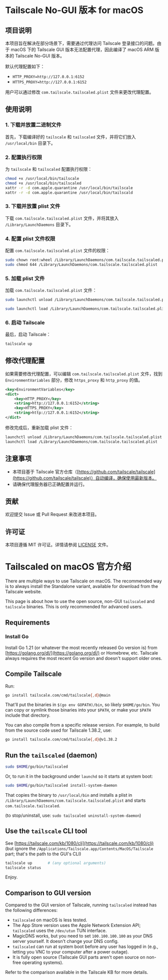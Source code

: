 # Tailscale No-GUI 版本 for macOS

## 项目说明

本项目旨在解决在部分场景下，需要通过代理访问 Tailscale 登录接口的问题。由于 macOS 下的 Tailscale GUI 版本无法配置代理，因此编译了 macOS ARM 版本的 Tailscale No-GUI 版本。

默认代理配置如下：
- `HTTP_PROXY=http://127.0.0.1:6152`
- `HTTPS_PROXY=http://127.0.0.1:6152`

用户可以通过修改 `com.tailscale.tailscaled.plist` 文件来更改代理配置。

## 使用说明

### 1. 下载并放置二进制文件

首先，下载编译好的 `tailscale` 和 `tailscaled` 文件，并将它们放入 `/usr/local/bin` 目录下。

### 2. 配置执行权限

为 `tailscale` 和 `tailscaled` 配置执行权限：

```bash
chmod +x /usr/local/bin/tailscale
chmod +x /usr/local/bin/tailscaled
xattr -r -d com.apple.quarantine /usr/local/bin/tailscale
xattr -r -d com.apple.quarantine /usr/local/bin/tailscald
```

### 3. 下载并放置 plist 文件

下载 `com.tailscale.tailscaled.plist` 文件，并将其放入 `/Library/LaunchDaemons` 目录下。

### 4. 配置 plist 文件权限

配置 `com.tailscale.tailscaled.plist` 文件的权限：

```bash
sudo chown root:wheel /Library/LaunchDaemons/com.tailscale.tailscaled.plist
sudo chmod 644 /Library/LaunchDaemons/com.tailscale.tailscaled.plist
```

### 5. 加载 plist 文件

加载 `com.tailscale.tailscaled.plist` 文件：

```bash
sudo launchctl unload /Library/LaunchDaemons/com.tailscale.tailscaled.plist
```
```bash
sudo launchctl load /Library/LaunchDaemons/com.tailscale.tailscaled.plist
```

### 6. 启动 Tailscale

最后，启动 Tailscale：

```bash
tailscale up
```

## 修改代理配置

如果需要修改代理配置，可以编辑 `com.tailscale.tailscaled.plist` 文件，找到 `EnvironmentVariables` 部分，修改 `https_proxy` 和 `http_proxy` 的值。

```xml
<key>EnvironmentVariables</key>
<dict>
    <key>HTTP_PROXY</key>
    <string>http://127.0.0.1:6152</string>
    <key>HTTPS_PROXY</key>
    <string>http://127.0.0.1:6152</string>
</dict>
```

修改完成后，重新加载 plist 文件：

```bash
launchctl unload /Library/LaunchDaemons/com.tailscale.tailscaled.plist
launchctl load /Library/LaunchDaemons/com.tailscale.tailscaled.plist
```

## 注意事项

- 本项目基于 Tailscale 官方仓库（[https://github.com/tailscale/tailscale](https://github.com/tailscale/tailscale)）自动编译，确保使用最新版本。
- 请确保代理服务器已正确配置并运行。

## 贡献

欢迎提交 Issue 或 Pull Request 来改进本项目。

## 许可证

本项目遵循 MIT 许可证。详情请参阅 [LICENSE](LICENSE) 文件。


# Tailscaled on macOS 官方介绍

There are multiple ways to use Tailscale on macOS. The recommended way is to always install the Standalone variant, available for download from the Tailscale website.

This page is about how to use the open source, non-GUI `tailscaled` and `tailscale` binaries. This is only recommended for advanced users.

## Requirements

### Install Go

Install Go 1.21 (or whatever the most recently released Go version is) from [https://golang.org/dl/](https://golang.org/dl/) or Homebrew, etc. Tailscale always requires the most recent Go version and doesn't support older ones.

## Compile Tailscale

Run:

```bash
go install tailscale.com/cmd/tailscale{,d}@main
```

That'll put the binaries in `$(go env GOPATH)/bin`, so likely `$HOME/go/bin`. You can copy or symlink those binaries into your `$PATH`, or make your `$PATH` include that directory.

You can also compile from a specific release version. For example, to build from the source code used for Tailscale 1.38.2, use:

```bash
go install tailscale.com/cmd/tailscale{,d}@v1.38.2
```

## Run the `tailscaled` (daemon)

```bash
sudo $HOME/go/bin/tailscaled
```

Or, to run it in the background under `launchd` so it starts at system boot:

```bash
sudo $HOME/go/bin/tailscaled install-system-daemon
```

That copies the binary to `/usr/local/bin` and installs a plist in `/Library/LaunchDaemons/com.tailscale.tailscaled.plist` and starts `com.tailscale.tailscaled`.

(to stop/uninstall, use: `sudo tailscaled uninstall-system-daemon`)

## Use the `tailscale` CLI tool

See [https://tailscale.com/kb/1080/cli](https://tailscale.com/kb/1080/cli) (but ignore the `/Applications/Tailscale.app/Contents/MacOS/Tailscale` part; that's the path to the GUI's CLI)

```bash
tailscale up       # (any optional arguments)
tailscale status
```

Enjoy.

## Comparison to GUI version

Compared to the GUI version of Tailscale, running `tailscaled` instead has the following differences:

- `tailscaled` on macOS is less tested.
- The App Store version uses the Apple Network Extension API; `tailscaled` uses the `/dev/utun` TUN interface.
- MagicDNS works, but you need to set `100.100.100.100` as your DNS server yourself. It doesn't change your DNS config.
- `tailscaled` can run at system boot before any user has logged in (e.g., letting you VNC to your computer after a power outage).
- It is fully open source (Tailscale GUI parts aren't open source on non-free operating systems).

Refer to the comparison available in the Tailscale KB for more details.
```


